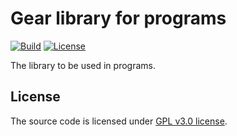 # Gear library for programs

[![Build][build_badge]][build_href]
[![License][lic_badge]][lic_href]

[build_badge]: https://github.com/gear-dapps/gear-lib/workflows/Build/badge.svg
[build_href]: https://github.com/gear-dapps/gear-lib/actions/workflows/build.yml

[lic_badge]: https://img.shields.io/badge/License-GPL%203.0-success
[lic_href]: https://github.com/gear-dapps/gear-lib/blob/master/LICENSE

<!-- Description starts here -->

The library to be used in programs.

<!-- End of description -->

## License

The source code is licensed under [GPL v3.0 license](LICENSE).
